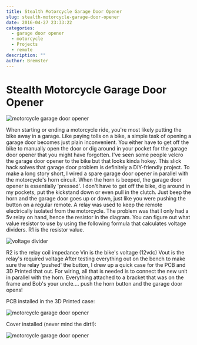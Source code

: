 ```yaml
---
title: Stealth Motorcycle Garage Door Opener
slug: stealth-motorcycle-garage-door-opener
date: 2016-04-27 23:33:22
categories:
  - garage door opener
  - motorcycle
  - Projects
  - remote
description: ""
author: Bremster
---
```


# Stealth Motorcycle Garage Door Opener

![motorcycle garage door opener](/uploads/2016/04/garagedooropenerdiagram-1024x342.png)

When starting or ending a motorcycle ride, you're most likely putting the bike away in a garage. Like paying tolls on a bike, a simple task of opening a garage door becomes just plain inconvenient. You either have to get off the bike to manually open the door or dig around in your pocket for the garage door opener that you might have forgotten. I've seen some people velcro the garage door opener to the bike but that looks kinda hokey. This slick hack solves that garage door problem is definitely a DIY-friendly project. To make a long story short, I wired a spare garage door opener in parallel with the motorcycle's horn circuit. When the horn is beeped, the garage door opener is essentially 'pressed'. I don't have to get off the bike, dig around in my pockets, put the kickstand down or even pull in the clutch. Just beep the horn and the garage door goes up or down, just like you were pushing the button on a regular remote. A relay was used to keep the remote electrically isolated from the motorcycle. The problem was that I only had a 5v relay on hand, hence the resistor in the diagram. You can figure out what value resistor to use by using the following formula that calculates voltage dividers. R1 is the resistor value.

![voltage divider](/uploads/2016/04/voltagedivider.png)

R2 is the relay coil impedance Vin is the bike's voltage (12vdc) Vout is the relay's required voltage After testing everything out on the bench to make sure the relay 'pushed' the button, I drew up a quick case for the PCB and 3D Printed that out. For wiring, all that is needed is to connect the new unit in parallel with the horn. Everything attached to a bracket that was on the frame and Bob's your uncle.... push the horn button and the garage door opens!

PCB installed in the 3D Printed case:

![motorcycle garage door opener](/uploads/2016/04/2016-04-25-22.41.47-760x1024.jpg)

Cover installed (never mind the dirt!):

![motorcycle garage door opener](/uploads/2016/04/2016-04-26-07.19.21-1024x760.jpg)
